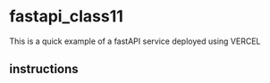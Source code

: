 # fastapi_class11
This is a quick example of a fastAPI service deployed using VERCEL

## instructions


